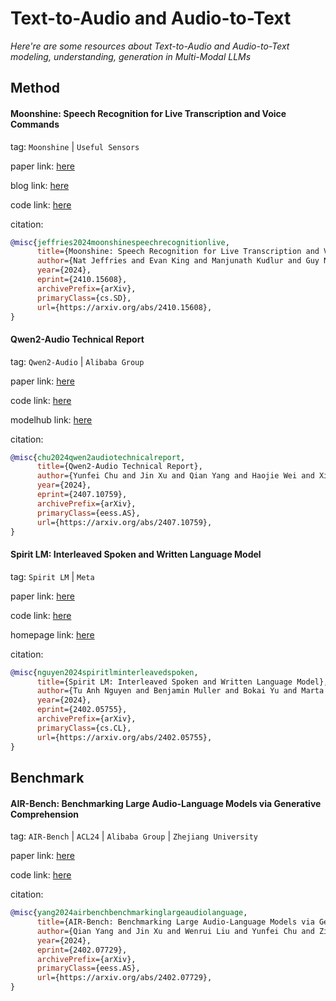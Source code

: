 # Text-to-Audio and Audio-to-Text
*Here're are some resources about Text-to-Audio and Audio-to-Text modeling, understanding, generation in Multi-Modal LLMs*


## Method


#### Moonshine: Speech Recognition for Live Transcription and Voice Commands

tag: `Moonshine` | `Useful Sensors`

paper link: [here](https://arxiv.org/pdf/2410.15608)

blog link: [here](https://petewarden.com/2024/10/21/introducing-moonshine-the-new-state-of-the-art-for-speech-to-text/)

code link: [here](https://github.com/usefulsensors/moonshine)

citation:

```bibtex
@misc{jeffries2024moonshinespeechrecognitionlive,
      title={Moonshine: Speech Recognition for Live Transcription and Voice Commands}, 
      author={Nat Jeffries and Evan King and Manjunath Kudlur and Guy Nicholson and James Wang and Pete Warden},
      year={2024},
      eprint={2410.15608},
      archivePrefix={arXiv},
      primaryClass={cs.SD},
      url={https://arxiv.org/abs/2410.15608}, 
}
```

#### Qwen2-Audio Technical Report

tag: `Qwen2-Audio` | `Alibaba Group`

paper link: [here](https://arxiv.org/pdf/2407.10759)

code link: [here](https://github.com/QwenLM/Qwen2-Audio)

modelhub link: [here](https://huggingface.co/collections/Qwen/qwen2-audio-66b628d694096020e0c52ff6)

citation:

```bibtex
@misc{chu2024qwen2audiotechnicalreport,
      title={Qwen2-Audio Technical Report}, 
      author={Yunfei Chu and Jin Xu and Qian Yang and Haojie Wei and Xipin Wei and Zhifang Guo and Yichong Leng and Yuanjun Lv and Jinzheng He and Junyang Lin and Chang Zhou and Jingren Zhou},
      year={2024},
      eprint={2407.10759},
      archivePrefix={arXiv},
      primaryClass={eess.AS},
      url={https://arxiv.org/abs/2407.10759}, 
}
```


#### Spirit LM: Interleaved Spoken and Written Language Model

tag: `Spirit LM` | `Meta`

paper link: [here](https://arxiv.org/pdf/2402.05755)

code link: [here](https://github.com/facebookresearch/spiritlm)

homepage link: [here](https://speechbot.github.io/spiritlm/)

citation:

```bibtex
@misc{nguyen2024spiritlminterleavedspoken,
      title={Spirit LM: Interleaved Spoken and Written Language Model}, 
      author={Tu Anh Nguyen and Benjamin Muller and Bokai Yu and Marta R. Costa-jussa and Maha Elbayad and Sravya Popuri and Christophe Ropers and Paul-Ambroise Duquenne and Robin Algayres and Ruslan Mavlyutov and Itai Gat and Mary Williamson and Gabriel Synnaeve and Juan Pino and Benoit Sagot and Emmanuel Dupoux},
      year={2024},
      eprint={2402.05755},
      archivePrefix={arXiv},
      primaryClass={cs.CL},
      url={https://arxiv.org/abs/2402.05755}, 
}
```


## Benchmark

#### AIR-Bench: Benchmarking Large Audio-Language Models via Generative Comprehension

tag: `AIR-Bench` | `ACL24` | `Alibaba Group` | `Zhejiang University`

paper link: [here](https://aclanthology.org/2024.acl-long.109.pdf)

code link: [here](https://github.com/OFA-Sys/AIR-Bench)

citation:

```bibtex
@misc{yang2024airbenchbenchmarkinglargeaudiolanguage,
      title={AIR-Bench: Benchmarking Large Audio-Language Models via Generative Comprehension}, 
      author={Qian Yang and Jin Xu and Wenrui Liu and Yunfei Chu and Ziyue Jiang and Xiaohuan Zhou and Yichong Leng and Yuanjun Lv and Zhou Zhao and Chang Zhou and Jingren Zhou},
      year={2024},
      eprint={2402.07729},
      archivePrefix={arXiv},
      primaryClass={eess.AS},
      url={https://arxiv.org/abs/2402.07729}, 
}
```